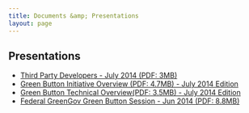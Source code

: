 ```yaml
---
title: Documents &amp; Presentations
layout: page
---
```


<section>
<h2>Presentations</h2>
<ul>
<li> <a href="Green_Button_Technical_Jul2014.pdf">Third Party Developers - July 2014 (PDF: 3MB) </a></li>
<li> <a href="../Documents/Green_Button_Overview.pdf">Green Button Initiative Overview (PDF: 4.7MB) - July 2014 Edition</a><br /></li>
<li> <a href="../Presentations/Green_Button_Technical_Jul2014.pdf">Green Button Technical Overview(PDF: 3.5MB) - July 2014 Edition</a></li>
<li> <a href="../Presentations/Green_Button_Technical_Jul2014.pdf">Federal GreenGov Green Button Session - Jun 2014  (PDF: 8.8MB)</a></li>
</ul>
</section>
